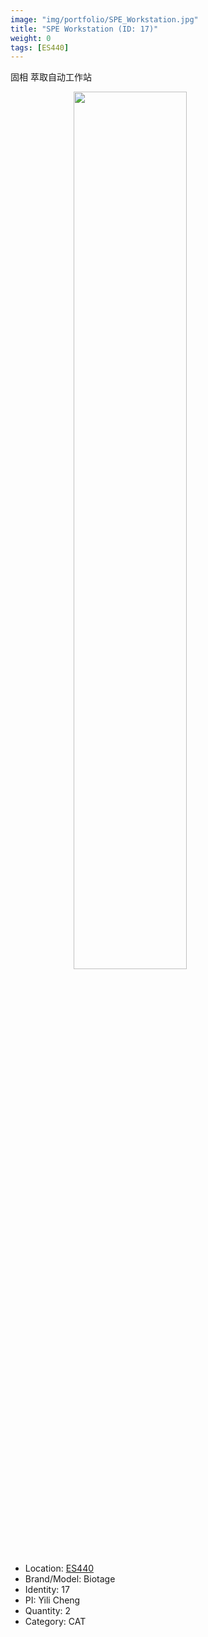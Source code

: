 ```yaml
---
image: "img/portfolio/SPE_Workstation.jpg"
title: "SPE Workstation (ID: 17)"
weight: 0
tags: [ES440]
---
```


固相 萃取自动工作站

<!--more-->

<img src="../../img/portfolio/SPE_Workstation.jpg" width="60%" style="display: block; margin: auto;">

- Location: [ES440](../../tags/es440)
- Brand/Model: Biotage
- Identity: 17
- PI: Yili Cheng
- Quantity: 2
- Category: CAT






